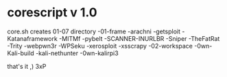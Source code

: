 # corescript v 1.0

core.sh creates 01-07 directory
	-01-frame
		-arachni
		-getsploit
		-Katanaframework
		-MITMf
		-pybelt
		-SCANNER-INURLBR
		-Sniper
		-TheFatRat
		-Trity
		-webpwn3r
		-WPSeku
		-xerosploit
		-xsscrapy
	-02-workspace
		-0wn-Kali-build
		-kali-nethunter
		-0wn-kalirpi3


that's it ,) 3xP

